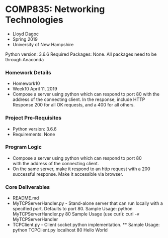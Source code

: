 # COMP835: Networking Technologies
* Lloyd Dagoc
* Spring 2019
* University of New Hampshire

Python version: 3.6.6
Required Packages: None. All packages need to be through Anaconda



### Homework Details
* Homework10
* Week10 April 11, 2019
* Compose a server using python which can respond to port 80 with the address of the connecting client. In the response, include HTTP Response 200 for all OK requests, and a 400 for all others.

### Project Pre-Requisites
* Python version: 3.6.6
* Requirements: None

### Program Logic
* Compose a server using python which can respond to port 80 \
with the address of the connecting client.
* On the same server, make it respond to an http request with a 200 successful response. Make it accessible via browser.

### Core Deliverables
* README.md
* MyTCPServerHandler.py - Stand-alone server that can run locally with a specified port. Defaults to port 80. Sample Usage: python MyTCPServerHandler.py 80 Sample Usage (use curl): curl -v MyTCPServerHandler
* TCPClient.py - Client socket python implementation.
** Sample Usage: python TCPClient.py localhost 80 Hello World
